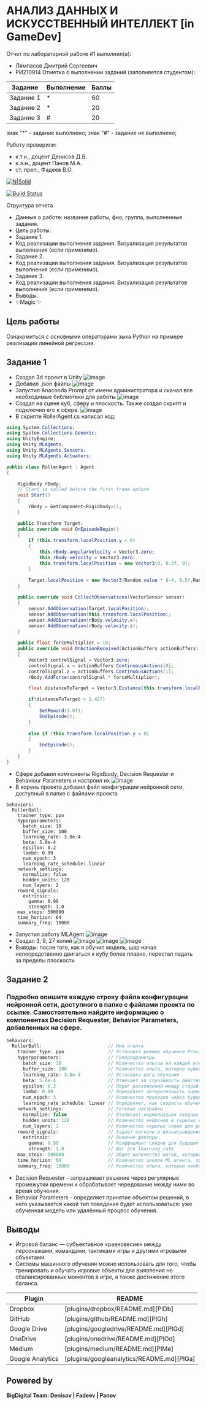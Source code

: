 # АНАЛИЗ ДАННЫХ И ИСКУССТВЕННЫЙ ИНТЕЛЛЕКТ [in GameDev]
Отчет по лабораторной работе #1 выполнил(а):
- Лямпасов Дмитрий Сергеевич
- РИ210914
Отметка о выполнении заданий (заполняется студентом):

| Задание | Выполнение | Баллы |
| ------ | ------ | ------ |
| Задание 1 | * | 60 |
| Задание 2 | * | 20 |
| Задание 3 | # | 20 |

знак "*" - задание выполнено; знак "#" - задание не выполнено;

Работу проверили:
- к.т.н., доцент Денисов Д.В.
- к.э.н., доцент Панов М.А.
- ст. преп., Фадеев В.О.

[![N|Solid](https://cldup.com/dTxpPi9lDf.thumb.png)](https://nodesource.com/products/nsolid)

[![Build Status](https://travis-ci.org/joemccann/dillinger.svg?branch=master)](https://travis-ci.org/joemccann/dillinger)

Структура отчета

- Данные о работе: название работы, фио, группа, выполненные задания.
- Цель работы.
- Задание 1.
- Код реализации выполнения задания. Визуализация результатов выполнения (если применимо).
- Задание 2.
- Код реализации выполнения задания. Визуализация результатов выполнения (если применимо).
- Задание 3.
- Код реализации выполнения задания. Визуализация результатов выполнения (если применимо).
- Выводы.
- ✨Magic ✨

## Цель работы
Ознакомиться с основными операторами зыка Python на примере реализации линейной регрессии.

## Задание 1
- Создал 3d проект в Unity ![image](https://user-images.githubusercontent.com/103302913/198290497-ad55232b-87cd-4795-aa99-3578ba2c0ec1.png)
- Добавил .json файлы ![image](https://user-images.githubusercontent.com/103302913/198291444-47158570-9e7a-43af-b80b-c195b1c83b26.png)
- Запустил Anaconda Prompt от имени администратора и скачал все необходимые библиотеки для работы ![image](https://user-images.githubusercontent.com/103302913/198292087-7c17d6a9-3e97-4e4e-b7bf-adb2d235e4b4.png)
- Создал на сцене куб, сферу и плоскость. Также создал скрипт и подключил его к сфере. ![image](https://user-images.githubusercontent.com/103302913/198292917-653ef615-3433-4d51-8b2a-b5583031811d.png)
- В скрипте RollerAgent.cs написал код:
```c#
using System.Collections;
using System.Collections.Generic;
using UnityEngine;
using Unity.MLAgents;
using Unity.MLAgents.Sensors;
using Unity.MLAgents.Actuators;

public class RollerAgent : Agent
{

    Rigidbody rBody;
    // Start is called before the first frame update
    void Start()
    {
        rBody = GetComponent<Rigidbody>();
    }

    public Transform Target;
    public override void OnEpisodeBegin()
    {
        if (this.transform.localPosition.y < 0)
        {
            this.rBody.angularVelocity = Vector3.zero;
            this.rBody.velocity = Vector3.zero;
            this.transform.localPosition = new Vector3(0, 0.5f, 0);
        }

        Target.localPosition = new Vector3(Random.value * 8-4, 0.5f,Random.value * 8-4);
    }
    
    public override void CollectObservations(VectorSensor sensor)
    {
        sensor.AddObservation(Target.localPosition);
        sensor.AddObservation(this.transform.localPosition);
        sensor.AddObservation(rBody.velocity.x);
        sensor.AddObservation(rBody.velocity.z);
    }
    
    public float forceMultiplier = 10;
    public override void OnActionReceived(ActionBuffers actionBuffers)
    {
        Vector3 controlSignal = Vector3.zero;
        controlSignal.x = actionBuffers.ContinuousActions[0];
        controlSignal.z = actionBuffers.ContinuousActions[1];
        rBody.AddForce(controlSignal * forceMultiplier);

        float distanceToTarget = Vector3.Distance(this.transform.localPosition, Target.localPosition);

        if(distanceToTarget < 1.42f)
        {
            SetReward(1.0f);
            EndEpisode();
        }
	
        else if (this.transform.localPosition.y < 0)
        {
            EndEpisode();
        }
    }
}
```
- Сфере добавил компоненты Rigidbody, Decision Requester и Behaviour Parameters и настроил их ![image](https://user-images.githubusercontent.com/103302913/198295653-a282fd95-852d-4fb8-b38a-99159e7c4c0e.png)
- В корень проекта добавил файл конфигурации нейронной сети, доступный в папке с файлами проекта
```
behaviors:
  RollerBall:
    trainer_type: ppo
    hyperparameters:
      batch_size: 10
      buffer_size: 100
      learning_rate: 3.0e-4
      beta: 5.0e-4
      epsilon: 0.2
      lambd: 0.99
      num_epoch: 3
      learning_rate_schedule: linear
    network_settings:
      normalize: false
      hidden_units: 128
      num_layers: 2
    reward_signals:
      extrinsic:
        gamma: 0.99
        strength: 1.0
    max_steps: 500000
    time_horizon: 64
    summary_freq: 10000
```
- Запустил работу MLAgent ![image](https://user-images.githubusercontent.com/103302913/198297616-d952810a-9045-44fa-a1a4-190457ef73be.png)
- Создал 3, 9, 27 копий ![image](https://user-images.githubusercontent.com/103302913/198297833-3cb39867-4ee1-4557-ab3b-ebf1e632e41d.png)
![image](https://user-images.githubusercontent.com/103302913/198297937-98006200-bdeb-4022-ac01-0949e59dbe00.png)
![image](https://user-images.githubusercontent.com/103302913/198298011-b51b2d50-1dcb-46db-8bc8-8d84cb4452d6.png)
- Выводы: после того, как я обучил модель, шар начал непосредственно двигаться к кубу более плавно, перестал падать за пределы плоскости







## Задание 2
### Подробно опишите каждую строку файла конфигурации нейронной сети, доступного в папке с файлами проекта по ссылке. Самостоятельно найдите информацию о компонентах Decision Requester, Behavior Parameters, добавленных на сфере.
```c#
behaviors:
  RollerBall:                        // Имя агента
    trainer_type: ppo                // Установка режима обучения Proximal Policy Optimization
    hyperparameters:                 // Гиперпараметры             
      batch_size: 10                 // Количество опытов на каждой итерации для обновления экстремумов функции
      buffer_size: 100               // Количество опыта, которое нужно набрать перед обновлением модели
      learning_rate: 3.0e-4          // Установка шага обучения
      beta: 5.0e-4                   // Отвечает за случайность действия, повышая разнообразие и иследованность пространства обучения
      epsilon: 0.2                   // Порог расхождений между старой и новой политиками при обновлении
      lambd: 0.99                    // Определяет авторитетность оценок значений во времени
      num_epoch: 3                   // Количество проходов через буфер опыта, при выполнении оптимизации
      learning_rate_schedule: linear // Определяет, как скорость обучения изменяется с течением времени, линейно уменьшает скорость
    network_settings:                // Cетевые настройки
      normalize: false               // Отключает нормализация входных данных
      hidden_units: 128              // Количество нейронов в скрытых слоях сети
      num_layers: 2                  // Количество скрытых слоев для размещения нейронов
    reward_signals:                  // Задает сигналы о вознаграждении
      extrinsic:                     // Внешние факторы
        gamma: 0.99                  // Коэффициент скидки для будущих вознаграждений
        strength: 1.0                // Шаг для learning_rate
    max_steps: 500000                // Общее количество шагов, которые должны быть выполнены в среде до завершения обучения
    time_horizon: 64                 // Количество циклов ML агента, хранящихся в буфере до ввода в модель
    summary_freq: 10000              // Количество опыта, который необходимо собрать перед созданием и отображением статистики
```
- Decision Requester - запрашивает решение через регулярные промежутки времени и обрабатывает чередование между ними во время обучения.
- Behavior Parameters - определяет принятие объектом решений, в него указывается какой тип поведения будет использоваться: уже обученная модель или удалённый процесс обучения.

## Выводы

- Игровой баланс —  субъективное «равновесие» между персонажами, командами, тактиками игры и другими игровыми объектами. 
- Cистемы машинного обучения можно использовать для того, чтобы тренировать и обучать игровые объекты для выявления не сбалансированных моментов в игре, а также достижение этого баланса.

| Plugin | README |
| ------ | ------ |
| Dropbox | [plugins/dropbox/README.md][PlDb] |
| GitHub | [plugins/github/README.md][PlGh] |
| Google Drive | [plugins/googledrive/README.md][PlGd] |
| OneDrive | [plugins/onedrive/README.md][PlOd] |
| Medium | [plugins/medium/README.md][PlMe] |
| Google Analytics | [plugins/googleanalytics/README.md][PlGa] |

## Powered by

**BigDigital Team: Denisov | Fadeev | Panov**
